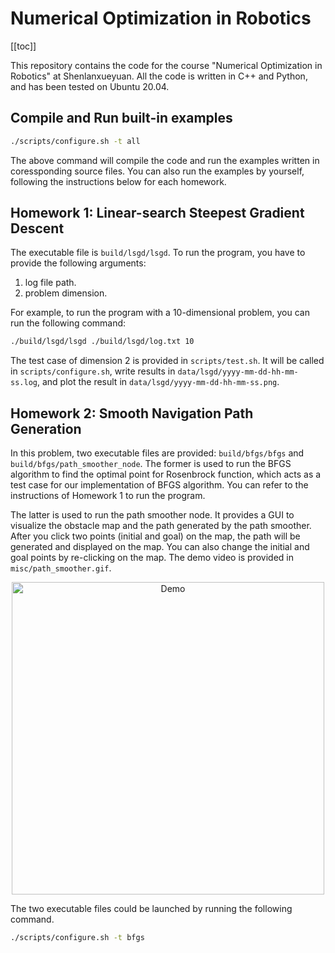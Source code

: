 # Numerical Optimization in Robotics

[[toc]]

This repository contains the code for the course "Numerical Optimization in Robotics" at Shenlanxueyuan. All the code is written in C++ and Python, and has been tested on Ubuntu 20.04.

## Compile and Run built-in examples

```bash
./scripts/configure.sh -t all
```

The above command will compile the code and run the examples written in coressponding source files. You can also run the examples by yourself, following the instructions below for each homework.

## Homework 1: Linear-search Steepest Gradient Descent

The executable file is `build/lsgd/lsgd`. To run the program, you have to provide the following arguments:
1. log file path.
2. problem dimension.

For example, to run the program with a 10-dimensional problem, you can run the following command:
```bash
./build/lsgd/lsgd ./build/lsgd/log.txt 10
```

The test case of dimension 2 is provided in `scripts/test.sh`. It will be called in `scripts/configure.sh`, write results in `data/lsgd/yyyy-mm-dd-hh-mm-ss.log`, and plot the result in `data/lsgd/yyyy-mm-dd-hh-mm-ss.png`.

## Homework 2: Smooth Navigation Path Generation

In this problem, two executable files are provided: `build/bfgs/bfgs` and `build/bfgs/path_smoother_node`. The former is used to run the BFGS algorithm to find the optimal point for Rosenbrock function, which acts as a test case for our implementation of BFGS algorithm. You can refer to the instructions of Homework 1 to run the program.

The latter is used to run the path smoother node. It provides a GUI to visualize the obstacle map and the path generated by the path smoother. After you click two points (initial and goal) on the map, the path will be generated and displayed on the map. You can also change the initial and goal points by re-clicking on the map. The demo video is provided in `misc/path_smoother.gif`.

<!-- ![path_smoother](misc/path_smoother.gif) -->
<p align="center">
  <img src="misc/path_smoother.gif" alt="Demo" width="500"/>
</p>

The two executable files could be launched by running the following command.
```bash
./scripts/configure.sh -t bfgs
```
